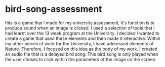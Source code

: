 # bird-song-assessment
this is a game that I made for my university assessment, it's function is to produce sound when an image is clicked. I used a selection of tools that I had learnt over the 13 week program at the University. I decided I wanted to create a game that used these elements and then made it interactive. Within my other pieces of work for the University, I have addressed elements of Nature. Therefore, I focused on this idea as the body of my work. I created an audio file that is a delayed bird song. This bird song is only played when the user choses to click within the parameters of the image on the screen. 
